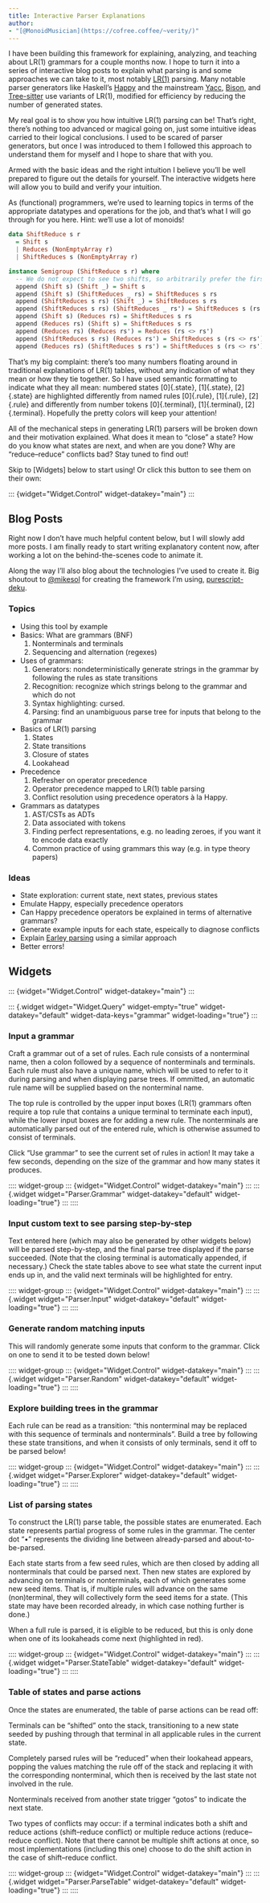 ```yaml
---
title: Interactive Parser Explanations
author:
- "[@MonoidMusician](https://cofree.coffee/~verity/)"
---
```


I have been building this framework for explaining, analyzing, and teaching about LR(1) grammars for a couple months now.
I hope to turn it into a series of interactive blog posts to explain what parsing is and some approaches we can take to it, most notably [LR(1)](https://en.wikipedia.org/wiki/Canonical_LR_parser) parsing.
Many notable parser generators like Haskellʼs [Happy](https://www.haskell.org/happy/) and the mainstream [Yacc](https://en.wikipedia.org/wiki/Yacc), [Bison](https://en.wikipedia.org/wiki/GNU_Bison), and [Tree-sitter](https://tree-sitter.github.io/tree-sitter/) use variants of LR(1), modified for efficiency by reducing the number of generated states.

My real goal is to show you how intuitive LR(1) parsing can be!
Thatʼs right, thereʼs nothing too advanced or magical going on, just some intuitive ideas carried to their logical conclusions.
I used to be scared of parser generators, but once I was introduced to them I followed this approach to understand them for myself and I hope to share that with you.

Armed with the basic ideas and the right intuition I believe youʼll be well prepared to figure out the details for yourself.
The interactive widgets here will allow you to build and verify your intuition.

As (functional) programmers, weʼre used to learning topics in terms of the appropriate datatypes and operations for the job, and thatʼs what I will go through for you here.
Hint: weʼll use a lot of monoids!

```haskell
data ShiftReduce s r
  = Shift s
  | Reduces (NonEmptyArray r)
  | ShiftReduces s (NonEmptyArray r)

instance Semigroup (ShiftReduce s r) where
  -- We do not expect to see two shifts, so arbitrarily prefer the first one
  append (Shift s) (Shift _) = Shift s
  append (Shift s) (ShiftReduces _ rs) = ShiftReduces s rs
  append (ShiftReduces s rs) (Shift _) = ShiftReduces s rs
  append (ShiftReduces s rs) (ShiftReduces _ rs') = ShiftReduces s (rs <> rs')
  append (Shift s) (Reduces rs) = ShiftReduces s rs
  append (Reduces rs) (Shift s) = ShiftReduces s rs
  append (Reduces rs) (Reduces rs') = Reduces (rs <> rs')
  append (ShiftReduces s rs) (Reduces rs') = ShiftReduces s (rs <> rs')
  append (Reduces rs) (ShiftReduces s rs') = ShiftReduces s (rs <> rs')


```

Thatʼs my big complaint: thereʼs too many numbers floating around in traditional explanations of LR(1) tables, without any indication of what they mean or how they tie together.
So I have used semantic formatting to indicate what they all mean: numbered states [0]{.state}, [1]{.state}, [2]{.state} are highlighted differently from named rules [0]{.rule}, [1]{.rule}, [2]{.rule} and differently from number tokens [0]{.terminal}, [1]{.terminal}, [2]{.terminal}.
Hopefully the pretty colors will keep your attention!

All of the mechanical steps in generating LR(1) parsers will be broken down and their motivation explained.
What does it mean to “close” a state?
How do you know what states are next, and when are you done?
Why are “reduce–reduce” conflicts bad?
Stay tuned to find out!

Skip to [Widgets] below to start using! Or click this button to see them on their own:

::: {widget="Widget.Control" widget-datakey="main"}
:::

## Blog Posts

Right now I donʼt have much helpful content below, but I will slowly add more posts.
I am finally ready to start writing explanatory content now, after working a lot on the behind-the-scenes code to animate it.

Along the way Iʼll also blog about the technologies Iʼve used to create it.
Big shoutout to [@mikesol](https://github.com/mikesol) for creating the framework Iʼm using, [purescript-deku](https://github.com/mikesol/purescript-deku).

### Topics

- Using this tool by example
- Basics: What are grammars (BNF)
  1. Nonterminals and terminals
  1. Sequencing and alternation (regexes)
- Uses of grammars:
  1. Generators: nondeterministically generate strings in the grammar by following the rules as state transitions
  1. Recognition: recognize which strings belong to the grammar and which do not
  1. Syntax highlighting: cursed.
  1. Parsing: find an unambiguous parse tree for inputs that belong to the grammar
- Basics of LR(1) parsing
  1. States
  1. State transitions
  1. Closure of states
  1. Lookahead
- Precedence
  1. Refresher on operator precedence
  1. Operator precedence mapped to LR(1) table parsing
  1. Conflict resolution using precedence operators à la Happy.
- Grammars as datatypes
  1. AST/CSTs as ADTs
  1. Data associated with tokens
  1. Finding perfect representations, e.g. no leading zeroes, if you want it to encode data exactly
  1. Common practice of using grammars this way (e.g. in type theory papers)

### Ideas

- State exploration: current state, next states, previous states
- Emulate Happy, especially precedence operators
- Can Happy precedence operators be explained in terms of alternative grammars?
- Generate example inputs for each state, espeically to diagnose conflicts
- Explain [Earley parsing](https://en.wikipedia.org/wiki/Earley_parser) using a similar approach
- Better errors!

## Widgets

::: {widget="Widget.Control" widget-datakey="main"}
:::

::: {.widget widget="Widget.Query" widget-empty="true" widget-datakey="default" widget-data-keys="grammar" widget-loading="true"}
:::

### Input a grammar
Craft a grammar out of a set of rules. Each rule consists of a nonterminal name, then a colon followed by a sequence of nonterminals and terminals. Each rule must also have a unique name, which will be used to refer to it during parsing and when displaying parse trees. If ommitted, an automatic rule name will be supplied based on the nonterminal name.

The top rule is controlled by the upper input boxes (LR(1) grammars often require a top rule that contains a unique terminal to terminate each input), while the lower input boxes are for adding a new rule. The nonterminals are automatically parsed out of the entered rule, which is otherwise assumed to consist of terminals.

Click “Use grammar” to see the current set of rules in action! It may take a few seconds, depending on the size of the grammar and how many states it produces.

:::: widget-group
::: {widget="Widget.Control" widget-datakey="main"}
:::
::: {.widget widget="Parser.Grammar" widget-datakey="default" widget-loading="true"}
:::
::::

### Input custom text to see parsing step-by-step
Text entered here (which may also be generated by other widgets below) will be parsed step-by-step, and the final parse tree displayed if the parse succeeded. (Note that the closing terminal is automatically appended, if necessary.) Check the state tables above to see what state the current input ends up in, and the valid next terminals will be highlighted for entry.

:::: widget-group
::: {widget="Widget.Control" widget-datakey="main"}
:::
::: {.widget widget="Parser.Input" widget-datakey="default" widget-loading="true"}
:::
::::

### Generate random matching inputs

This will randomly generate some inputs that conform to the grammar. Click on one to send it to be tested down below!

:::: widget-group
::: {widget="Widget.Control" widget-datakey="main"}
:::
::: {.widget widget="Parser.Random" widget-datakey="default" widget-loading="true"}
:::
::::

### Explore building trees in the grammar
Each rule can be read as a transition: “this nonterminal may be replaced with this sequence of terminals and nonterminals”. Build a tree by following these state transitions, and when it consists of only terminals, send it off to be parsed below!

:::: widget-group
::: {widget="Widget.Control" widget-datakey="main"}
:::
::: {.widget widget="Parser.Explorer" widget-datakey="default" widget-loading="true"}
:::
::::

### List of parsing states
To construct the LR(1) parse table, the possible states are enumerated. Each state represents partial progress of some rules in the grammar. The center dot “•” represents the dividing line between already-parsed and about-to-be-parsed.

Each state starts from a few seed rules, which are then closed by adding all nonterminals that could be parsed next. Then new states are explored by advancing on terminals or nonterminals, each of which generates some new seed items. That is, if multiple rules will advance on the same (non)terminal, they will collectively form the seed items for a state. (This state may have been recorded already, in which case nothing further is done.)

When a full rule is parsed, it is eligible to be reduced, but this is only done when one of its lookaheads come next (highlighted in red).

:::: widget-group
::: {widget="Widget.Control" widget-datakey="main"}
:::
::: {.widget widget="Parser.StateTable" widget-datakey="default" widget-loading="true"}
:::
::::

### Table of states and parse actions
Once the states are enumerated, the table of parse actions can be read off:

Terminals can be “shifted” onto the stack, transitioning to a new state seeded by pushing through that terminal in all applicable rules in the current state.

Completely parsed rules will be “reduced” when their lookahead appears, popping the values matching the rule off of the stack and replacing it with the corresponding nonterminal, which then is received by the last state not involved in the rule.

Nonterminals received from another state trigger “gotos” to indicate the next state.

Two types of conflicts may occur: if a terminal indicates both a shift and reduce actions (shift–reduce conflict) or multiple reduce actions (reduce–reduce conflict). Note that there cannot be multiple shift actions at once, so most implementations (including this one) choose to do the shift action in the case of shift–reduce conflict.

:::: widget-group
::: {widget="Widget.Control" widget-datakey="main"}
:::
::: {.widget widget="Parser.ParseTable" widget-datakey="default" widget-loading="true"}
:::
::::
